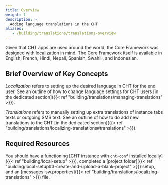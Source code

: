 ```yaml
---
title: Overview
weight: 1
description: >
  Adding language translations in the CHT
aliases:
   - /building/translations/translations-overview
---
```


Given that CHT apps are used around the world, the Core Framework was designed with localization in mind. The Core Framework itself is available in English, French, Hindi, Nepali, Spanish, Swahili, and Indonesian.

## Brief Overview of Key Concepts

*Localization* refers to setting up the desired language in CHT for the end user. See an outline of how to change language settings for CHT users [in the dedicated section]({{< ref "building/translations/managing-translations" >}}).

*Translations* refers to manually setting up extra translations of instance tabs texts or outgoing SMS text. See an outline of how to do add new translations to the CHT [in the dedicated section]({{< ref "building/translations/localizing-translations#translations" >}}).

## Required Resources

You should have a functioning [CHT instance with `cht-conf` installed locally]({{< ref "building/local-setup" >}}), completed a [project folder]({{< ref "building/local-setup#3-create-and-upload-a-blank-project" >}}) setup, and an [messages-sw.properties]({{< ref "building/translations/localizing-translations" >}}) file.